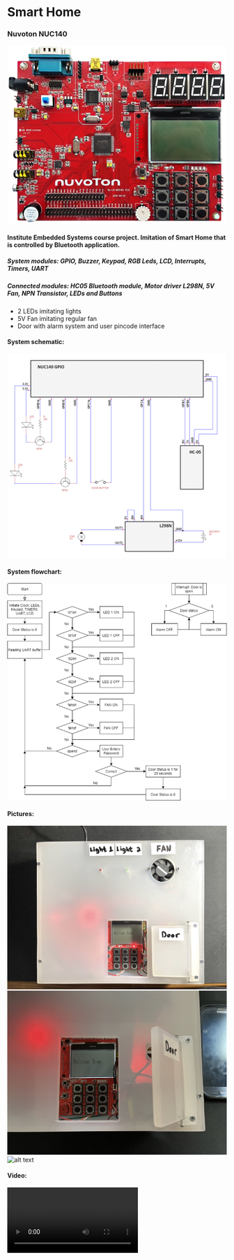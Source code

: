 # Smart Home
### Nuvoton NUC140
![alt text](https://github.com/pawelgates/Smart-Home-Project/blob/main/pics/Arm-cortex-m-nu-lb-nuc140.jpg) 
#### Institute Embedded Systems course project. Imitation of Smart Home that is controlled by Bluetooth application. 
##### System modules: GPIO, Buzzer, Keypad, RGB Leds, LCD, Interrupts, Timers, UART
##### Connected modules: HC05 Bluetooth module, Motor driver L298N, 5V Fan, NPN Transistor, LEDs and Buttons

- 2 LEDs imitating lights
- 5V Fan imitating regular fan
- Door with alarm system and user pincode interface

#### System schematic: 

![alt text](https://github.com/pawelgates/Smart-Home-Project/blob/main/pics/tCad1.png)

#### System flowchart: 

![alt text](https://github.com/pawelgates/Smart-Home-Project/blob/main/pics/flowchart.png) 

#### Pictures:
![alt text](https://github.com/pawelgates/Smart-Home-Project/blob/main/pics/pic1.png) 
![alt text](https://github.com/pawelgates/Smart-Home-Project/blob/main/pics/pic2.png) 
![alt text](https://github.com/pawelgates/Smart-Home-Project/blob/main/pics/pic3.png) 

#### Video:
![alt text](https://github.com/pawelgates/Smart-Home-Project/blob/main/pics/movie.mp4) 

